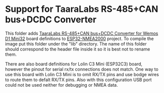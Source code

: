 Support for TaaraLabs RS-485+CAN bus+DCDC Converter
===================================================
This folder adds [TaaraLabs RS-485+CAN bus+DCDC Converter for Wemos D1 Mini32](https://taaralabs.eu/cw1) board definitions to [ESP32-NMEA2000](https://github.com/wellenvogel/esp32-nmea2000) project.
To compile the image put this folder under the "lib" directory. The name of this folder should correspond to the header file inside it so it is best not to rename them.

There are also board definitions for Lolin C3 Mini (ESP32C3) board, however
the pinout for serial rx/tx connections does not match. One way to use this
board with Lolin C3 Mini is to omit RX/TX pins and use bodge wires to route
them to defalt RX/TX pins. Also with this configuration USB port could not be used neither for debugging or NMEA data.
